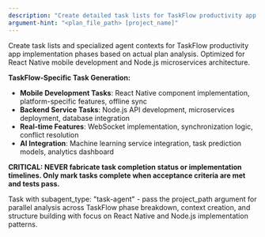 ```yaml
---
description: "Create detailed task lists for TaskFlow productivity app implementation phases"
argument-hint: "<plan_file_path> [project_name]"
---
```


Create task lists and specialized agent contexts for TaskFlow productivity app implementation phases based on actual plan analysis. Optimized for React Native mobile development and Node.js microservices architecture.

**TaskFlow-Specific Task Generation:**
- **Mobile Development Tasks**: React Native component implementation, platform-specific features, offline sync
- **Backend Service Tasks**: Node.js API development, microservices deployment, database integration
- **Real-time Features**: WebSocket implementation, synchronization logic, conflict resolution
- **AI Integration**: Machine learning service integration, task prediction models, analytics dashboard

**CRITICAL: NEVER fabricate task completion status or implementation timelines. Only mark tasks complete when acceptance criteria are met and tests pass.**

Task with subagent_type: "task-agent" - pass the project_path argument for parallel analysis across TaskFlow phase breakdown, context creation, and structure building with focus on React Native and Node.js implementation patterns.